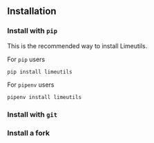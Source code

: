 Installation
----------------------

### Install with `pip`
This is the recommended way to install Limeutils.

For `pip` users
```
pip install limeutils
```
For `pipenv` users
```
pipenv install limeutils
```

### Install with `git`

### Install a fork
